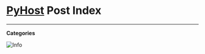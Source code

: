 # [PyHost](https://gloriousglider8.github.io/pyh "PyHost Home") Post Index

---

**Categories**

![Info](http://gloriousglider8.github.io/res/info/icon.png "Info")
